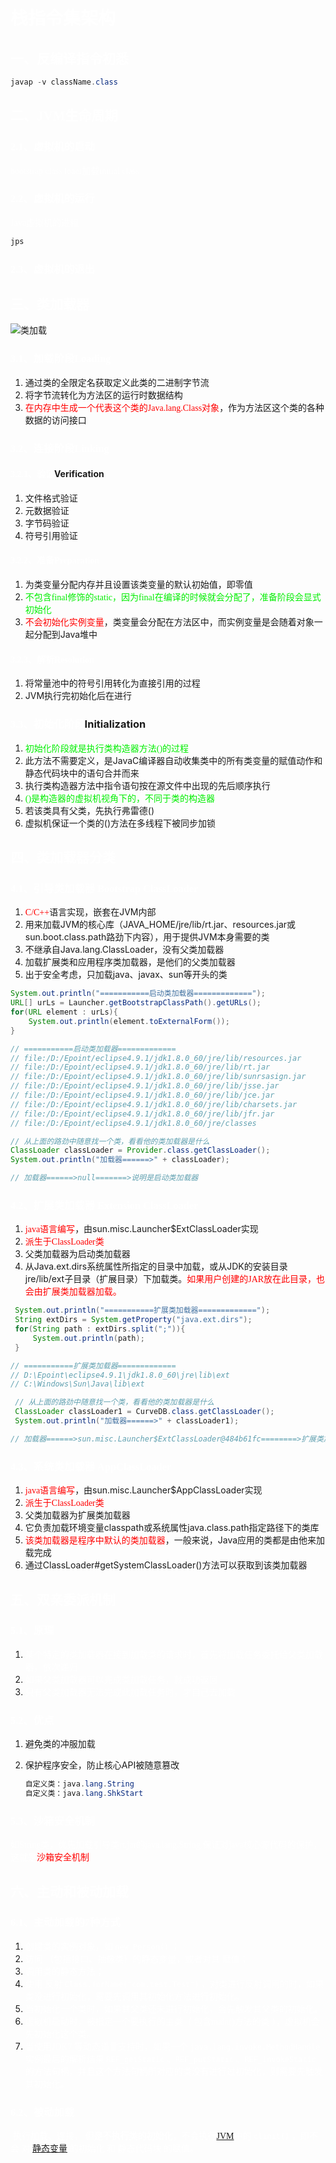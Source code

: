 # <font face=幼圆 color=white>栈指令集架构</font>

## <font face=幼圆 color=white>一、反编译指令初悉</font>

```java
javap -v className.class
```



## <font face=幼圆 color=white>二、JVM生命周期</font>

### <font face=幼圆 color=white>2.1、虚拟机的启动</font>

<font face=幼圆 color=white>bootstrap class loaer加载initial class</font>



### <font face=幼圆 color=white>2.2、虚拟机的运行</font>

<font face=幼圆 color=white>Java虚拟机的进程</font>

```java
jps
```



### <font face=幼圆 color=white>2.3、虚拟机的退出</font>



## <font face=幼圆 color=white>三、类加载器</font>

![类加载](D:\project\springboot_003\src\main\resources\book\jvm\上篇：内存与垃圾回收篇\image\类加载.png)

### <font face=幼圆 color=white>3.1、加载阶段Loading</font>

1. 通过类的全限定名获取定义此类的二进制字节流
2. 将字节流转化为方法区的运行时数据结构
3. <font face=幼圆 color=red>在内存中生成一个代表这个类的Java.lang.Class对象</font>，作为方法区这个类的各种数据的访问接口

### <font face=幼圆 color=white>3.2、连接阶段Linking</font>

#### <font face=幼圆 color=white>3.2.1、验证</font>Verification

1. 文件格式验证
2. 元数据验证
3. 字节码验证
4. 符号引用验证

#### <font face=幼圆 color=white>3.2.2、准备Preparation</font>

1. 为类变量分配内存并且设置该类变量的默认初始值，即零值
2. <font face=幼圆 color=gteen>不包含final修饰的static，因为final在编译的时候就会分配了，准备阶段会显式初始化</font>
3. <font face=幼圆 color=red>不会初始化实例变量</font>，类变量会分配在方法区中，而实例变量是会随着对象一起分配到Java堆中

#### <font face=幼圆 color=white>3.2.3、解析Resolution</font>

1. 将常量池中的符号引用转化为直接引用的过程
2. JVM执行完初始化后在进行

### <font face=幼圆 color=white>3.3、初始化阶段</font>Initialization

1. <font face=幼圆 color=gteen>初始化阶段就是执行类构造器方法<clinit>()的过程</font>
2. 此方法不需要定义，是JavaC编译器自动收集类中的所有类变量的赋值动作和静态代码块中的语句合并而来
3. 执行类构造器方法中指令语句按在源文件中出现的先后顺序执行
4. <font face=幼圆 color=gteen><clinit>()是构造器的虚拟机视角下的，不同于类的构造器</font>
5. 若该类具有父类，先执行弗雷德<clinit>()
6. 虚拟机保证一个类的<clinit>()方法在多线程下被同步加锁



## <font face=幼圆 color=white>四、类加载器分类</font>

### <font face=幼圆 color=white>4.1、引导类加载器 Bootstrap ClassLoader</font>

1. <font face=幼圆 color=red>C/C++</font>语言实现，嵌套在JVM内部
2. 用来加载JVM的核心库（JAVA_HOME/jre/lib/rt.jar、resources.jar或sun.boot.class.path路劲下内容），用于提供JVM本身需要的类
3. 不继承自Java.lang.ClassLoader，没有父类加载器
4. 加载扩展类和应用程序类加载器，是他们的父类加载器
5. 出于安全考虑，只加载java、javax、sun等开头的类

```java
System.out.println("===========启动类加载器=============");
URL[] urLs = Launcher.getBootstrapClassPath().getURLs();
for(URL element : urLs){
    System.out.println(element.toExternalForm());
}

// ===========启动类加载器=============
// file:/D:/Epoint/eclipse4.9.1/jdk1.8.0_60/jre/lib/resources.jar
// file:/D:/Epoint/eclipse4.9.1/jdk1.8.0_60/jre/lib/rt.jar
// file:/D:/Epoint/eclipse4.9.1/jdk1.8.0_60/jre/lib/sunrsasign.jar
// file:/D:/Epoint/eclipse4.9.1/jdk1.8.0_60/jre/lib/jsse.jar
// file:/D:/Epoint/eclipse4.9.1/jdk1.8.0_60/jre/lib/jce.jar
// file:/D:/Epoint/eclipse4.9.1/jdk1.8.0_60/jre/lib/charsets.jar
// file:/D:/Epoint/eclipse4.9.1/jdk1.8.0_60/jre/lib/jfr.jar
// file:/D:/Epoint/eclipse4.9.1/jdk1.8.0_60/jre/classes

// 从上面的路劲中随意找一个类，看看他的类加载器是什么
ClassLoader classLoader = Provider.class.getClassLoader();
System.out.println("加载器======>" + classLoader);

// 加载器======>null=======>说明是启动类加载器
```



### <font face=幼圆 color=white>4.2、扩展类加载器 Extension ClassLoader</font>

1. <font face=幼圆 color=red>java语言编写</font>，由sun.misc.Launcher$ExtClassLoader实现
2. <font face=幼圆 color=red>派生于ClassLoader类</font>
3. 父类加载器为启动类加载器
4. 从Java.ext.dirs系统属性所指定的目录中加载，或从JDK的安装目录jre/lib/ext子目录（扩展目录）下加载类。<font face=幼圆 color=red>如果用户创建的JAR放在此目录，也会由扩展类加载器加载。</font>

```java
 System.out.println("===========扩展类加载器=============");
 String extDirs = System.getProperty("java.ext.dirs");
 for(String path : extDirs.split(";")){
     System.out.println(path);
 }

// ===========扩展类加载器=============
// D:\Epoint\eclipse4.9.1\jdk1.8.0_60\jre\lib\ext
// C:\Windows\Sun\Java\lib\ext

 // 从上面的路劲中随意找一个类，看看他的类加载器是什么
 ClassLoader classLoader1 = CurveDB.class.getClassLoader();
 System.out.println("加载器======>" + classLoader1);

// 加载器======>sun.misc.Launcher$ExtClassLoader@484b61fc========>扩展类加载器
```





### <font face=幼圆 color=white>4.3、系统类加载器 AppClassLoader</font>

1. <font face=幼圆 color=red>java语言编写</font>，由sun.misc.Launcher$AppClassLoader实现
2. <font face=幼圆 color=red>派生于ClassLoader类</font>
3. 父类加载器为扩展类加载器
4. 它负责加载环境变量classpath或系统属性java.class.path指定路径下的类库
5. <font face=幼圆 color=red>该类加载器是程序中默认的类加载器</font>，一般来说，Java应用的类都是由他来加载完成
6. 通过ClassLoader#getSystemClassLoader()方法可以获取到该类加载器



## <font face=幼圆 color=white>五、双亲委派机制</font>

### <font face=幼圆 color=white>5.1、原理</font>

1. <font face=幼圆 color=white>某个特定的类加载器在接到加载类的请求时，首先将加载任务委托给父类加载器，依次递归</font>
2. <font face=幼圆 color=white>如果父类加载器可以完成类加载任务，就成功返回</font>
3. <font face=幼圆 color=white>只有父类加载器无法完成此加载任务时，才自己去加载</font>

### <font face=幼圆 color=white>5.2、优点</font>

1. 避免类的冲服加载

2. 保护程序安全，防止核心API被随意篡改

   ```java
   自定义类：java.lang.String
   自定义类：java.lang.ShkStart
   ```

### <font face=幼圆 color=white>5.3、沙箱安全机制</font>

​		<font face=幼圆 color=white>如String类，优先加载引导类rt.jar的java.lang.String,保证对java核心源代码的保护，这就是<font face=幼圆 color=red>沙箱安全机制</font></font>

## <font face=幼圆 color=white>六、主动和被动加载</font>

### <font face=幼圆 color=white>6.1、主动加载的7种方式</font>

1. <font face=幼圆 color=white>创建类的实例对象，如 `new Person()` ；</font>
2. <font face=幼圆 color=white>访问 （包括接口、抽像类）的静态变量，或者对其 赋值；</font>
3. <font face=幼圆 color=white>调用类的静态方法；</font>
4. <font face=幼圆 color=white>使用 反射 `Class.forName("com.test.Test")` ，对类进行反射调用的时，如果类没进行初始化，需要先调用其初始化方法进行初始化。</font>
5. <font face=幼圆 color=white>当初始化一个类时，如果其父类还未进行初始化，会先触发其父类的初始化。</font>
6. <font face=幼圆 color=white>虚拟机启动时，被指定一个要执行的主类（ 包含main()方法的类 ），虚拟机会先初始化这个类。</font>
7. <font face=幼圆 color=white>当使用JDK7 等动态语言支持时，如果一个 `java.lang.invoke.MethodHandle` 实例最后的解析结果 `REF_getStatic` 、`REF_putStatic` 、`REF_invokeStatic` 的方法句柄，并且这个方法句柄所对应的类没有进行过初始化，则需要先触发其初始化。</font>

### <font face=幼圆 color=white>6.2、被动加载</font>

​		<font face=幼圆 color=white>执行加载、连接， **但是不执行类的初始化**，不会执行[JVM](https://so.csdn.net/so/search?q=JVM&spm=1001.2101.3001.7020)中的 `clinit()` ，即不会 对 [静态变量](https://so.csdn.net/so/search?q=静态变量&spm=1001.2101.3001.7020) 的初始化 和 静态代码块 的赋值。</font>

